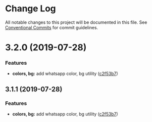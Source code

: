 # Change Log

All notable changes to this project will be documented in this file.
See [Conventional Commits](https://conventionalcommits.org) for commit guidelines.

# 3.2.0 (2019-07-28)


### Features

* **colors, bg:** add whatsapp color, bg utility ([c2f53b7](https://github.com/wocss/wocss/commit/c2f53b7))





<a name="3.1.1"></a>
## 3.1.1 (2019-07-28)


### Features

* **colors, bg:** add whatsapp color, bg utility ([c2f53b7](https://github.com/wocss/wocss/commit/c2f53b7))

